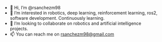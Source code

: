 - 👋 Hi, I’m @rsanchezm98
- 👀 I’m interested in robotics, deep learning, reinforcement learning, ros2, software development. Continuously learning. 
- 💞️ I’m looking to collaborate on robotics and artificial intelligence projects. 
- 📫 You can reach me on rsanchezm98@gmail.com

<!---
rsanchezm98/rsanchezm98 is a ✨ special ✨ repository because its `README.md` (this file) appears on your GitHub profile.
You can click the Preview link to take a look at your changes.
--->
